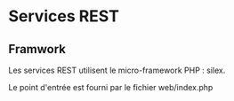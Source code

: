 Services REST 
=============

Framwork
--------

Les services REST utilisent le micro-framework PHP : silex.

Le point d'entrée est fourni par le fichier web/index.php